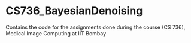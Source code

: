 # CS736_BayesianDenoising
Contains the code for the assignments done during the course (CS 736), Medical Image Computing at IIT Bombay
